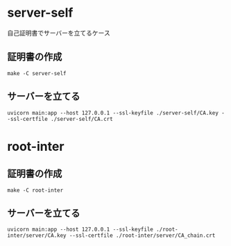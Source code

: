 # server-self
自己証明書でサーバーを立てるケース

## 証明書の作成
```
make -C server-self
```

## サーバーを立てる
```
uvicorn main:app --host 127.0.0.1 --ssl-keyfile ./server-self/CA.key --ssl-certfile ./server-self/CA.crt
```

# root-inter
## 証明書の作成
```
make -C root-inter
```

## サーバーを立てる
```
uvicorn main:app --host 127.0.0.1 --ssl-keyfile ./root-inter/server/CA.key --ssl-certfile ./root-inter/server/CA_chain.crt
```
